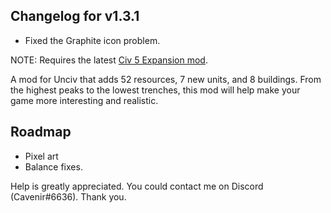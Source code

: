 ## Changelog for v1.3.1
- Fixed the Graphite icon problem.

NOTE: Requires the latest [Civ 5 Expansion mod](https://cdn.discordapp.com/attachments/664739473367760908/705717554789744670/Civ5ExpansionMod.zip).

A mod for Unciv that adds 52 resources, 7 new units, and 8 buildings. From the highest peaks to the lowest trenches, this mod will help make your game more interesting and realistic.

## Roadmap
- Pixel art
- Balance fixes.

Help is greatly appreciated. You could contact me on Discord (Cavenir#6636). Thank you.
